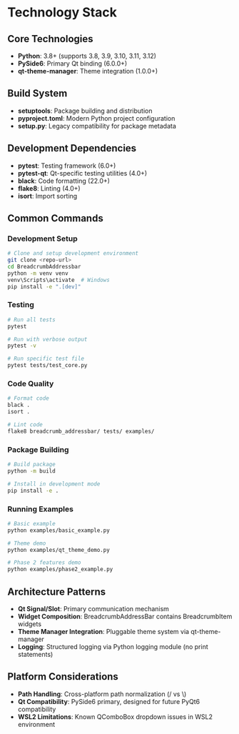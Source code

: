 # Technology Stack

## Core Technologies
- **Python**: 3.8+ (supports 3.8, 3.9, 3.10, 3.11, 3.12)
- **PySide6**: Primary Qt binding (6.0.0+)
- **qt-theme-manager**: Theme integration (1.0.0+)

## Build System
- **setuptools**: Package building and distribution
- **pyproject.toml**: Modern Python project configuration
- **setup.py**: Legacy compatibility for package metadata

## Development Dependencies
- **pytest**: Testing framework (6.0+)
- **pytest-qt**: Qt-specific testing utilities (4.0+)
- **black**: Code formatting (22.0+)
- **flake8**: Linting (4.0+)
- **isort**: Import sorting

## Common Commands

### Development Setup
```bash
# Clone and setup development environment
git clone <repo-url>
cd BreadcrumbAddressbar
python -m venv venv
venv\Scripts\activate  # Windows
pip install -e ".[dev]"
```

### Testing
```bash
# Run all tests
pytest

# Run with verbose output
pytest -v

# Run specific test file
pytest tests/test_core.py
```

### Code Quality
```bash
# Format code
black .
isort .

# Lint code
flake8 breadcrumb_addressbar/ tests/ examples/
```

### Package Building
```bash
# Build package
python -m build

# Install in development mode
pip install -e .
```

### Running Examples
```bash
# Basic example
python examples/basic_example.py

# Theme demo
python examples/qt_theme_demo.py

# Phase 2 features demo
python examples/phase2_example.py
```

## Architecture Patterns
- **Qt Signal/Slot**: Primary communication mechanism
- **Widget Composition**: BreadcrumbAddressBar contains BreadcrumbItem widgets
- **Theme Manager Integration**: Pluggable theme system via qt-theme-manager
- **Logging**: Structured logging via Python logging module (no print statements)

## Platform Considerations
- **Path Handling**: Cross-platform path normalization (/ vs \\)
- **Qt Compatibility**: PySide6 primary, designed for future PyQt6 compatibility
- **WSL2 Limitations**: Known QComboBox dropdown issues in WSL2 environment